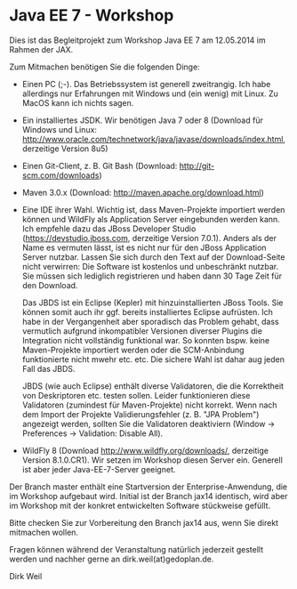 Java EE 7 - Workshop
========================

Dies ist das Begleitprojekt zum Workshop Java EE 7 am 12.05.2014 im Rahmen der JAX.

Zum Mitmachen benötigen Sie die folgenden Dinge:

- Einen PC (;-). Das Betriebssystem ist generell zweitrangig. Ich habe allerdings nur Erfahrungen mit Windows und (ein wenig) mit Linux. Zu MacOS kann ich nichts sagen.

- Ein installiertes JSDK. Wir benötigen Java 7 oder 8 (Download für Windows und Linux: http://www.oracle.com/technetwork/java/javase/downloads/index.html, derzeitige Version 8u5)

- Einen Git-Client, z. B. Git Bash (Download: http://git-scm.com/downloads)

- Maven 3.0.x (Download: http://maven.apache.org/download.html)

- Eine IDE ihrer Wahl. Wichtig ist, dass Maven-Projekte importiert werden können und WildFly als Application Server eingebunden werden kann. Ich empfehle dazu das
  JBoss Developer Studio (https://devstudio.jboss.com, derzeitige Version 7.0.1). Anders als der Name es vermuten lässt, ist es nicht nur für den JBoss Application
  Server nutzbar. Lassen Sie sich durch den Text auf der Download-Seite nicht verwirren: Die Software ist kostenlos und unbeschränkt nutzbar. Sie müssen sich lediglich 
  registrieren und haben dann 30 Tage Zeit für den Download.
  
  Das JBDS ist ein Eclipse (Kepler) mit hinzuinstallierten JBoss Tools. Sie können somit auch ihr ggf. bereits installiertes Eclipse aufrüsten. Ich habe in der
  Vergangenheit aber sporadisch das Problem gehabt, dass vermutlich aufgrund inkompatibler Versionen diverser Plugins die Integration nicht vollständig funktional war.
  So konnten bspw. keine Maven-Projekte importiert werden oder die SCM-Anbindung funktionierte nicht mwehr etc. etc. Die sichere Wahl ist dahar aug jeden Fall das JBDS.
  
  JBDS (wie auch Eclipse) enthält diverse Validatoren, die die Korrektheit von Deskriptoren etc. testen sollen. Leider funktionieren diese Validatoren (zumindest für 
  Maven-Projekte) nicht korrekt. Wenn nach dem Import der Projekte Validierungsfehler (z. B. "JPA Problem") angezeigt werden, sollten Sie die Validatoren deaktiviern 
  (Window -> Preferences -> Validation: Disable All).

- WildFly 8 (Download http://www.wildfly.org/downloads/, derzeitige Version 8.1.0.CR1). Wir setzen im Workshop diesen Server ein. Generell ist aber jeder 
  Java-EE-7-Server geeignet.
  

Der Branch master enthält eine Startversion der Enterprise-Anwendung, die im Workshop aufgebaut wird. Initial ist der Branch jax14 identisch, wird aber im Workshop
mit der konkret entwickelten Software stückweise gefüllt.

Bitte checken Sie zur Vorbereitung den Branch jax14 aus, wenn Sie direkt mitmachen wollen.
  
Fragen können während der Veranstaltung natürlich jederzeit gestellt werden und nachher gerne an dirk.weil(at)gedoplan.de.

Dirk Weil   
